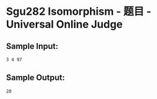 # Sgu282 Isomorphism - 题目 - Universal Online Judge


## Sample Input: 
```
3 4 97

```

## Sample Output: 
```
20
```
